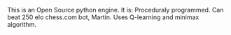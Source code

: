 This is an Open Source python engine.
    It is:
        Proceduraly programmed.
        Can beat 250 elo chess.com bot, Martin.
        Uses Q-learning and minimax algorithm.
